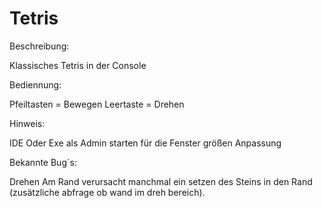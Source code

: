 # Tetris

Beschreibung:

Klassisches Tetris in der Console


Bediennung:

Pfeiltasten = Bewegen
Leertaste = Drehen


Hinweis:

IDE Oder Exe als Admin starten  für die Fenster größen Anpassung


Bekannte Bug´s:

Drehen Am Rand verursacht manchmal ein setzen des Steins in den Rand (zusätzliche abfrage ob wand im dreh bereich).
